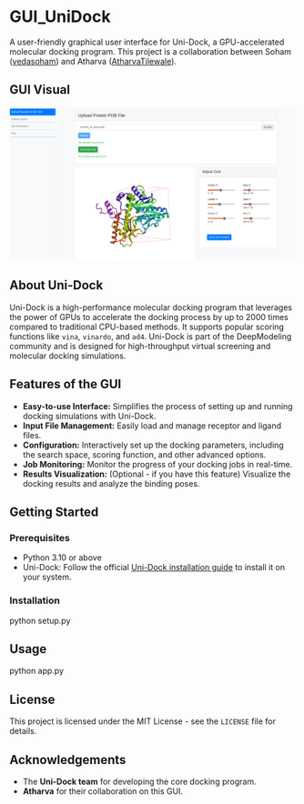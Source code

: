 # GUI_UniDock

A user-friendly graphical user interface for Uni-Dock, a GPU-accelerated molecular docking program. This project is a collaboration between Soham ([vedasoham](https://github.com/vedasoham)) and Atharva ([AtharvaTilewale](https://github.com/AtharvaTilewale)).

## GUI Visual
<p align="center">
  <img src="https://github.com/vedasoham/GUI_unidock/blob/main/asset/1.png" width="1000"/>
</p>


## About Uni-Dock

Uni-Dock is a high-performance molecular docking program that leverages the power of GPUs to accelerate the docking process by up to 2000 times compared to traditional CPU-based methods. It supports popular scoring functions like `vina`, `vinardo`, and `ad4`. Uni-Dock is part of the DeepModeling community and is designed for high-throughput virtual screening and molecular docking simulations.

## Features of the GUI

* **Easy-to-use Interface:** Simplifies the process of setting up and running docking simulations with Uni-Dock.
* **Input File Management:** Easily load and manage receptor and ligand files.
* **Configuration:** Interactively set up the docking parameters, including the search space, scoring function, and other advanced options.
* **Job Monitoring:** Monitor the progress of your docking jobs in real-time.
* **Results Visualization:** (Optional - if you have this feature) Visualize the docking results and analyze the binding poses.

## Getting Started

### Prerequisites

* Python 3.10 or above
* Uni-Dock: Follow the official [Uni-Dock installation guide](https://github.com/dptech-corp/Uni-Dock) to install it on your system.


### Installation
python setup.py

## Usage
python app.py

## License

This project is licensed under the MIT License - see the `LICENSE` file for details.

## Acknowledgements

* The **Uni-Dock team** for developing the core docking program.
* **Atharva** for their collaboration on this GUI.
